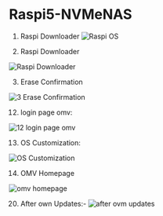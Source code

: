 # Raspi5-NVMeNAS

1. Raspi Downloader
![Raspi OS](https://github.com/user-attachments/assets/1aa0d376-cdda-4570-8d78-e8a19ec59c14)


2. Raspi Downloader
   
![Raspi Downloader](https://github.com/user-attachments/assets/b301300a-133f-46c2-aa92-4f722103106b)

3. Erase Confirmation

![3  Erase Confirmation](https://github.com/user-attachments/assets/eab6c8eb-fc26-40b9-a6b2-fcfc810ed98a)


12. login page omv:

![12  login page omv](https://github.com/user-attachments/assets/8aade239-e1ba-494e-ab16-4097e1547a55)


13. OS Customization:

![OS Customization](https://github.com/user-attachments/assets/e459436c-0a78-43bb-bff5-da6a1051560b)

14. OMV Homepage
    
![omv homepage](https://github.com/user-attachments/assets/442d39a0-917f-44e2-b0f3-c85c2112ca71)

20. After own Updates:-
![after ovm updates](https://github.com/user-attachments/assets/cd5ff1ce-6a5d-4412-ba53-18dbd9faaf00)
